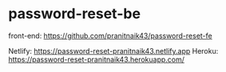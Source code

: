 # password-reset-be

front-end: https://github.com/pranitnaik43/password-reset-fe

Netlify: https://password-reset-pranitnaik43.netlify.app 
Heroku: https://password-reset-pranitnaik43.herokuapp.com/
